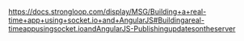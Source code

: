 https://docs.strongloop.com/display/MSG/Building+a+real-time+app+using+socket.io+and+AngularJS#Buildingareal-timeappusingsocket.ioandAngularJS-Publishingupdatesontheserver